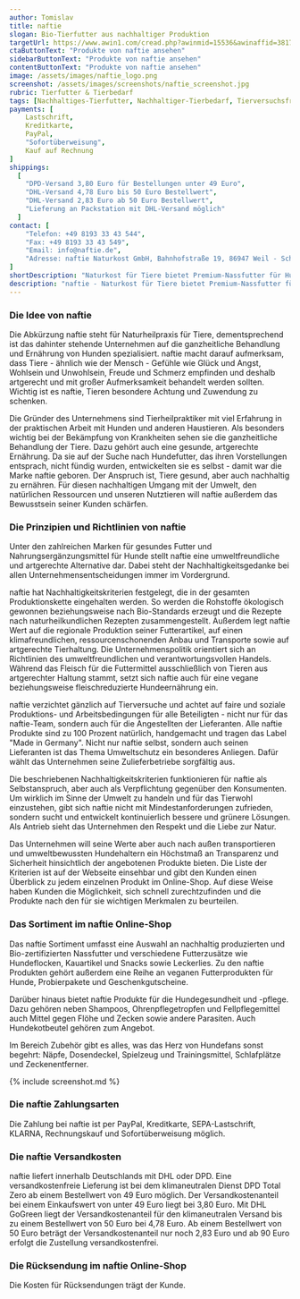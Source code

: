 ```yaml
---
author: Tomislav
title: naftie
slogan: Bio-Tierfutter aus nachhaltiger Produktion
targetUrl: https://www.awin1.com/cread.php?awinmid=15536&awinaffid=381745&ued=https%3A%2F%2Fwww.idealo.de%2Fpreisvergleich%2FMainSearchProductCategory.html%3Fq%3Dnaftie
ctaButtonText: "Produkte von naftie ansehen"
sidebarButtonText: "Produkte von naftie ansehen"
contentButtonText: "Produkte von naftie ansehen"
image: /assets/images/naftie_logo.png
screenshot: /assets/images/screenshots/naftie_screenshot.jpg
rubric: Tierfutter & Tierbedarf
tags: [Nachhaltiges-Tierfutter, Nachhaltiger-Tierbedarf, Tierversuchsfrei, Made-in-Germany, Keine-Tierversuche]
payments: [
    Lastschrift,
    Kreditkarte,
    PayPal,
    "Sofortüberweisung",
    Kauf auf Rechnung
]
shippings:
  [
    "DPD-Versand 3,80 Euro für Bestellungen unter 49 Euro",
    "DHL-Versand 4,78 Euro bis 50 Euro Bestellwert",
    "DHL-Versand 2,83 Euro ab 50 Euro Bestellwert",
    "Lieferung an Packstation mit DHL-Versand möglich"
  ]
contact: [
    "Telefon: +49 8193 33 43 544",
    "Fax: +49 8193 33 43 549",
    "Email: info@naftie.de",
    "Adresse: naftie Naturkost GmbH, Bahnhofstraße 19, 86947 Weil - Schwabhausen"
]
shortDescription: "Naturkost für Tiere bietet Premium-Nassfutter für Hunde sowie natürliche Futterzusätze in zertifizierter Bio-Qualität nachhaltig hergestellt in Deutschland."
description: "naftie - Naturkost für Tiere bietet Premium-Nassfutter für Hunde sowie natürliche Futterzusätze in zertifizierter Bio-Qualität. Alle Produkte stammen zudem aus artgerechter Tierhaltung in Deutschland."
---
```


### Die Idee von naftie

Die Abkürzung naftie steht für Naturheilpraxis für Tiere, dementsprechend ist das dahinter stehende Unternehmen auf die ganzheitliche Behandlung und Ernährung von Hunden spezialisiert. naftie macht darauf aufmerksam, dass Tiere - ähnlich wie der Mensch - Gefühle wie Glück und Angst, Wohlsein und Unwohlsein, Freude und Schmerz empfinden und deshalb artgerecht und mit großer Aufmerksamkeit behandelt werden sollten. Wichtig ist es naftie, Tieren besondere Achtung und Zuwendung zu schenken.

Die Gründer des Unternehmens sind Tierheilpraktiker mit viel Erfahrung in der praktischen Arbeit mit Hunden und anderen Haustieren. Als besonders wichtig bei der Bekämpfung von Krankheiten sehen sie die ganzheitliche Behandlung der Tiere. Dazu gehört auch eine gesunde, artgerechte Ernährung. Da sie auf der Suche nach Hundefutter, das ihren Vorstellungen entsprach, nicht fündig wurden, entwickelten sie es selbst - damit war die Marke naftie geboren. Der Anspruch ist, Tiere gesund, aber auch nachhaltig zu ernähren. Für diesen nachhaltigen Umgang mit der Umwelt, den natürlichen Ressourcen und unseren Nutztieren will naftie außerdem das Bewusstsein seiner Kunden schärfen.

### Die Prinzipien und Richtlinien von naftie

Unter den zahlreichen Marken für gesundes Futter und Nahrungsergänzungsmittel für Hunde stellt naftie eine umweltfreundliche und artgerechte Alternative dar. Dabei steht der Nachhaltigkeitsgedanke bei allen Unternehmensentscheidungen immer im Vordergrund.

naftie hat Nachhaltigkeitskriterien festgelegt, die in der gesamten Produktionskette eingehalten werden. So werden die Rohstoffe ökologisch gewonnen beziehungsweise nach Bio-Standards erzeugt und die Rezepte nach naturheilkundlichen Rezepten zusammengestellt. Außerdem legt naftie Wert auf die regionale Produktion seiner Futterartikel, auf einen klimafreundlichen, ressourcenschonenden Anbau und Transporte sowie auf artgerechte Tierhaltung. Die Unternehmenspolitik orientiert sich an Richtlinien des umweltfreundlichen und verantwortungsvollen Handels. Während das Fleisch für die Futtermittel ausschließlich von Tieren aus artgerechter Haltung stammt, setzt sich naftie auch für eine vegane beziehungsweise fleischreduzierte Hundeernährung ein.

naftie verzichtet gänzlich auf Tierversuche und achtet auf faire und soziale Produktions- und Arbeitsbedingungen für alle Beteiligten - nicht nur für das naftie-Team, sondern auch für die Angestellten der Lieferanten. Alle naftie Produkte sind zu 100 Prozent natürlich, handgemacht und tragen das Label "Made in Germany". Nicht nur naftie selbst, sondern auch seinen Lieferanten ist das Thema Umweltschutz ein besonderes Anliegen. Dafür wählt das Unternehmen seine Zulieferbetriebe sorgfältig aus.

Die beschriebenen Nachhaltigkeitskriterien funktionieren für naftie als Selbstanspruch, aber auch als Verpflichtung gegenüber den Konsumenten. Um wirklich im Sinne der Umwelt zu handeln und für das Tierwohl einzustehen, gibt sich naftie nicht mit Mindestanforderungen zufrieden, sondern sucht und entwickelt kontinuierlich bessere und grünere Lösungen. Als Antrieb sieht das Unternehmen den Respekt und die Liebe zur Natur.

Das Unternehmen will seine Werte aber auch nach außen transportieren und umweltbewussten Hundehaltern ein Höchstmaß an Transparenz und Sicherheit hinsichtlich der angebotenen Produkte bieten. Die Liste der Kriterien ist auf der Webseite einsehbar und gibt den Kunden einen Überblick zu jedem einzelnen Produkt im Online-Shop. Auf diese Weise haben Kunden die Möglichkeit, sich schnell zurechtzufinden und die Produkte nach den für sie wichtigen Merkmalen zu beurteilen.

### Das Sortiment im naftie Online-Shop

Das naftie Sortiment umfasst eine Auswahl an nachhaltig produzierten und Bio-zertifizierten Nassfutter und verschiedene Futterzusätze wie Hundeflocken, Kauartikel und Snacks sowie Leckerlies. Zu den naftie Produkten gehört außerdem eine Reihe an veganen Futterprodukten für Hunde, Probierpakete und Geschenkgutscheine.

Darüber hinaus bietet naftie Produkte für die Hundegesundheit und -pflege. Dazu gehören neben Shampoos, Ohrenpflegetropfen und Fellpflegemittel auch Mittel gegen Flöhe und Zecken sowie andere Parasiten. Auch Hundekotbeutel gehören zum Angebot.

Im Bereich Zubehör gibt es alles, was das Herz von Hundefans sonst begehrt: Näpfe, Dosendeckel, Spielzeug und Trainingsmittel, Schlafplätze und Zeckenentferner.

{% include screenshot.md %}

### Die naftie Zahlungsarten

Die Zahlung bei naftie ist per PayPal, Kreditkarte, SEPA-Lastschrift, KLARNA, Rechnungskauf und Sofortüberweisung möglich.

### Die naftie Versandkosten

naftie liefert innerhalb Deutschlands mit DHL oder DPD. Eine versandkostenfreie Lieferung ist bei dem klimaneutralen Dienst DPD Total Zero ab einem Bestellwert von 49 Euro möglich. Der Versandkostenanteil bei einem Einkaufswert von unter 49 Euro liegt bei 3,80 Euro. Mit DHL GoGreen liegt der Versandkostenanteil für den klimaneutralen Versand bis zu einem Bestellwert von 50 Euro bei 4,78 Euro. Ab einem Bestellwert von 50 Euro beträgt der Versandkostenanteil nur noch 2,83 Euro und ab 90 Euro erfolgt die Zustellung versandkostenfrei.

### Die Rücksendung im naftie Online-Shop

Die Kosten für Rücksendungen trägt der Kunde.
